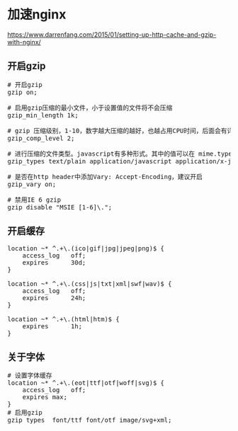 # 加速nginx
https://www.darrenfang.com/2015/01/setting-up-http-cache-and-gzip-with-nginx/

## 开启gzip

<pre>
# 开启gzip
gzip on;

# 启用gzip压缩的最小文件，小于设置值的文件将不会压缩
gzip_min_length 1k;

# gzip 压缩级别，1-10，数字越大压缩的越好，也越占用CPU时间，后面会有详细说明
gzip_comp_level 2;

# 进行压缩的文件类型。javascript有多种形式。其中的值可以在 mime.types 文件中找到。
gzip_types text/plain application/javascript application/x-javascript text/css application/xml text/javascript application/x-httpd-php image/jpeg image/gif image/png;

# 是否在http header中添加Vary: Accept-Encoding，建议开启
gzip_vary on;

# 禁用IE 6 gzip
gzip_disable "MSIE [1-6]\.";
</pre>

## 开启缓存

<pre>
location ~* ^.+\.(ico|gif|jpg|jpeg|png)$ { 
    access_log   off; 
    expires      30d;
}

location ~* ^.+\.(css|js|txt|xml|swf|wav)$ {
    access_log   off;
    expires      24h;
}

location ~* ^.+\.(html|htm)$ {
    expires      1h;
}
</pre>

## 关于字体

<pre>
# 设置字体缓存
location ~* ^.+\.(eot|ttf|otf|woff|svg)$ {
    access_log   off;
    expires max;
}
# 启用gzip
gzip_types  font/ttf font/otf image/svg+xml;
</pre>

